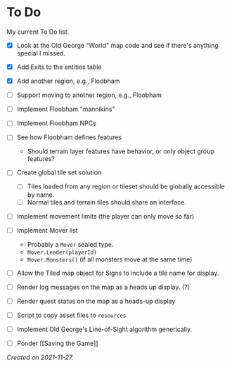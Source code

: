 # To Do

My current To Do list.

- [x] Look at the Old George "World" map code and see if there's anything special I missed.
- [x] Add Exits to the entities table
- [x] Add another region, e.g., Floobham
- [ ] Support moving to another region, e.g., Floobham
- [ ] Implement Floobham "mannikins"
- [ ] Implement Floobham NPCs
- [ ] See how Floobham defines features
	- Should terrain layer features have behavior, or only object group features?
- [ ] Create global tile set solution
	- [ ] Tiles loaded from any region or tileset should be globally accessible by name.
	- [ ] Normal tiles and terrain tiles should share an interface. 
- [ ] Implement movement limits (the player can only move so far)
- [ ] Implement Mover list
	- Probably a `Mover` sealed type.  
	- `Mover.Leader(playerId)`
	- `Mover.Monsters()` (if all monsters move at the same time)
- [ ] Allow the Tiled map object for Signs to include a tile name for display. 
- [ ] Render log messages on the map as a heads up display. (?)
- [ ] Render quest status on the map as a heads-up display
- [ ] Script to copy asset files to `resources`
- [ ] Implement Old George's Line-of-Sight algorithm generically.
- [ ] Ponder [[Saving the Game]]
	

_Created on 2021-11-27._